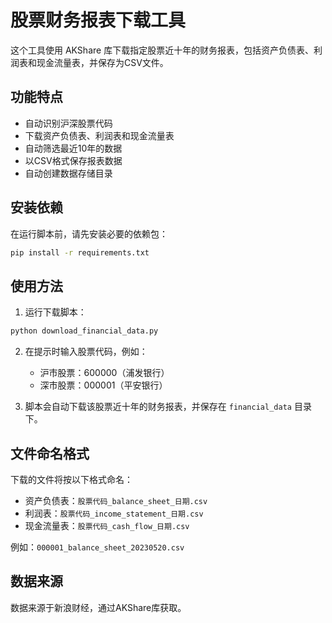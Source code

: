 # 股票财务报表下载工具

这个工具使用 AKShare 库下载指定股票近十年的财务报表，包括资产负债表、利润表和现金流量表，并保存为CSV文件。

## 功能特点

- 自动识别沪深股票代码
- 下载资产负债表、利润表和现金流量表
- 自动筛选最近10年的数据
- 以CSV格式保存报表数据
- 自动创建数据存储目录

## 安装依赖

在运行脚本前，请先安装必要的依赖包：

```bash
pip install -r requirements.txt
```

## 使用方法

1. 运行下载脚本：

```bash
python download_financial_data.py
```

2. 在提示时输入股票代码，例如：
   - 沪市股票：600000（浦发银行）
   - 深市股票：000001（平安银行）

3. 脚本会自动下载该股票近十年的财务报表，并保存在 `financial_data` 目录下。

## 文件命名格式

下载的文件将按以下格式命名：

- 资产负债表：`股票代码_balance_sheet_日期.csv`
- 利润表：`股票代码_income_statement_日期.csv`
- 现金流量表：`股票代码_cash_flow_日期.csv`

例如：`000001_balance_sheet_20230520.csv`

## 数据来源

数据来源于新浪财经，通过AKShare库获取。 